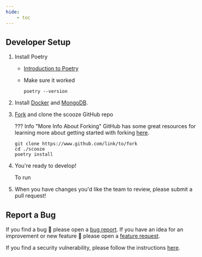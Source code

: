 ```yaml
---
hide:
    - toc
---
```


## Developer Setup

1. Install Poetry
	- [Introduction to Poetry](https://python-poetry.org/docs/#installation)
	- Make sure it worked

        ```
        poetry --version
        ```

2. Install [Docker](https://www.docker.com/products/docker-desktop/) and [MongoDB](https://www.mongodb.com/docs/manual/installation/).

3. [Fork](https://github.com/arcavios/scooze/fork) and clone the scooze GitHub repo

    ??? Info "More Info About Forking"
        GitHub has some great resources for learning more about getting started with forking [here](https://docs.github.com/en/get-started/quickstart/fork-a-repo).

    ```
    git clone https://www.github.com/link/to/fork
    cd ./scooze
    poetry install
    ```

4. You're ready to develop!

    To run

5. When you have changes you'd like the team to review, please submit a pull request!

## Report a Bug

If you find a bug 🐛 please open a [bug report](https://github.com/arcavios/scooze/issues/new?assignees=&labels=bug&template=bug_report.md&title=). If you have an idea for an improvement or new feature 🚀 please open a [feature request](https://github.com/arcavios/scooze/issues/new?assignees=&labels=enhancement&template=feature_request.md&title=).

If you find a security vulnerability, please follow the instructions [here](https://github.com/arcavios/scooze/security/policy).
